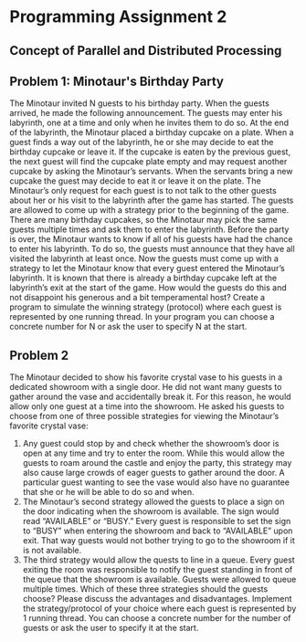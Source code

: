 # Programming Assignment 2
## Concept of Parallel and Distributed Processing


## Problem 1: Minotaur's Birthday Party
The Minotaur invited N guests to his birthday party. When the guests arrived, he made
the following announcement.
The guests may enter his labyrinth, one at a time and only when he invites them to do
so. At the end of the labyrinth, the Minotaur placed a birthday cupcake on a plate. When
a guest finds a way out of the labyrinth, he or she may decide to eat the birthday
cupcake or leave it. If the cupcake is eaten by the previous guest, the next guest will find
the cupcake plate empty and may request another cupcake by asking the Minotaur’s
servants. When the servants bring a new cupcake the guest may decide to eat it or leave
it on the plate.
The Minotaur’s only request for each guest is to not talk to the other guests about her or
his visit to the labyrinth after the game has started. The guests are allowed to come up
with a strategy prior to the beginning of the game. There are many birthday cupcakes, so
the Minotaur may pick the same guests multiple times and ask them to enter the
labyrinth. Before the party is over, the Minotaur wants to know if all of his guests have
had the chance to enter his labyrinth. To do so, the guests must announce that they have
all visited the labyrinth at least once.
Now the guests must come up with a strategy to let the Minotaur know that every guest
entered the Minotaur’s labyrinth. It is known that there is already a birthday cupcake left
at the labyrinth’s exit at the start of the game. How would the guests do this and not
disappoint his generous and a bit temperamental host?
Create a program to simulate the winning strategy (protocol) where each guest is
represented by one running thread. In your program you can choose a concrete number
for N or ask the user to specify N at the start.


## Problem 2

The Minotaur decided to show his favorite crystal vase to his guests in a dedicated
showroom with a single door. He did not want many guests to gather around the vase
and accidentally break it. For this reason, he would allow only one guest at a time into
the showroom. He asked his guests to choose from one of three possible strategies for
viewing the Minotaur’s favorite crystal vase:
1) Any guest could stop by and check whether the showroom’s door is open at any time
and try to enter the room. While this would allow the guests to roam around the castle
and enjoy the party, this strategy may also cause large crowds of eager guests to gather
around the door. A particular guest wanting to see the vase would also have no
guarantee that she or he will be able to do so and when.
2) The Minotaur’s second strategy allowed the guests to place a sign on the door
indicating when the showroom is available. The sign would read “AVAILABLE” or
“BUSY.” Every guest is responsible to set the sign to “BUSY” when entering the
showroom and back to “AVAILABLE” upon exit. That way guests would not bother trying
to go to the showroom if it is not available.
3) The third strategy would allow the quests to line in a queue. Every guest exiting the
room was responsible to notify the guest standing in front of the queue that the
showroom is available. Guests were allowed to queue multiple times.
Which of these three strategies should the guests choose? Please discuss the advantages
and disadvantages.
Implement the strategy/protocol of your choice where each guest is represented by 1
running thread. You can choose a concrete number for the number of guests or ask the
user to specify it at the start.
